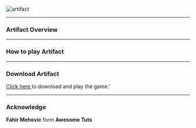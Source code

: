 ![artifact](https://user-images.githubusercontent.com/42789915/172006560-acaa384e-c0a1-4ad1-93ed-a41d2fd62767.png)

<hr>

### Artifact Overview



<hr>

### How to play Artifact



<hr>

### Download Artifact
[Click here  ](https://github.com/dinuka1998/artifact/tree/main/(Downloads) "Click here") to download and play the game.'

<hr>

### Acknowledge

**Fahir Mehovic** form **Awesome Tuts**
